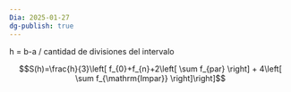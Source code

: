 ```yaml
---
Dia: 2025-01-27
dg-publish: true
---
```

h = b-a / cantidad de divisiones del intervalo

$$S(h)=\frac{h}{3}\left[ f_{0}+f_{n}+2\left[ \sum f_{par} \right] + 4\left[ \sum f_{\mathrm{Impar}} \right]\right]$$